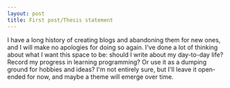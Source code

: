 ```yaml
---
layout: post
title: First post/Thesis statement
---
```


I have a long history of creating blogs and abandoning them for new ones, and I will make no apologies for doing so again. I've done a lot of thinking about what I want this space to be: should I write about my day-to-day life? Record my progress in learning programming? Or use it as a dumping ground for hobbies and ideas? I'm not entirely sure, but I'll leave it open-ended for now, and maybe a theme will emerge over time.